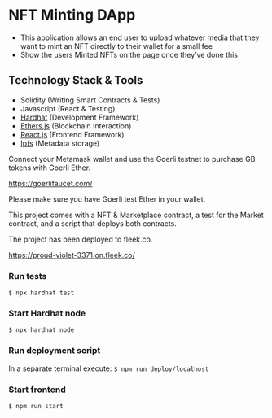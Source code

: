 # NFT Minting DApp

- This application allows an end user to upload whatever media that they want to mint an NFT directly to their wallet for a small fee
- Show the users Minted NFTs on the page once they’ve done this

## Technology Stack & Tools
- Solidity (Writing Smart Contracts & Tests)
- Javascript (React & Testing)
- [Hardhat](https://hardhat.org/) (Development Framework)
- [Ethers.js](https://docs.ethers.io/v5/) (Blockchain Interaction)
- [React.js](https://reactjs.org/) (Frontend Framework)
- [Ipfs](https://ipfs.tech/) (Metadata storage)

Connect your Metamask wallet and use the Goerli testnet to purchase GB tokens with Goerli Ether.

https://goerlifaucet.com/

Please make sure you have Goerli test Ether in your wallet.

This project comes with a NFT & Marketplace contract, a test for the Market contract, and a script that deploys both contracts.

The project has been deployed to fleek.co.

https://proud-violet-3371.on.fleek.co/


### Run tests
`$ npx hardhat test`

### Start Hardhat node
`$ npx hardhat node`

### Run deployment script
In a separate terminal execute:
`$ npm run deploy/localhost`

### Start frontend
`$ npm run start`
